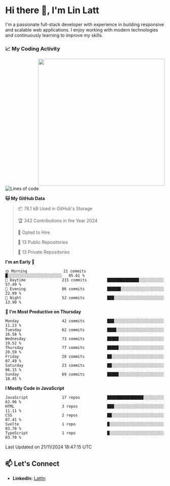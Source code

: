 # Hi there 👋, I'm Lin Latt

I'm a passionate full-stack developer with experience in building responsive and scalable web applications. I enjoy working with modern technologies and continuously learning to improve my skills.

### 📈 My Coding Activity 
<img src="https://github.com/user-attachments/assets/6cec4854-3eec-4600-9120-9be1d3cb2bfe"  width="400px" align="right">

<!--START_SECTION:waka-->
![Lines of code](https://img.shields.io/badge/From%20Hello%20World%20I%27ve%20Written-296.4%20thousand%20lines%20of%20code-blue)

**🐱 My GitHub Data** 

> 📦 78.1 kB Used in GitHub's Storage 
 > 
> 🏆 342 Contributions in the Year 2024
 > 
> 💼 Opted to Hire
 > 
> 📜 13 Public Repositories 
 > 
> 🔑 13 Private Repositories 
 > 
**I'm an Early 🐤** 

```text
🌞 Morning                21 commits          █░░░░░░░░░░░░░░░░░░░░░░░░   05.61 % 
🌆 Daytime                215 commits         ██████████████░░░░░░░░░░░   57.49 % 
🌃 Evening                86 commits          ██████░░░░░░░░░░░░░░░░░░░   22.99 % 
🌙 Night                  52 commits          ███░░░░░░░░░░░░░░░░░░░░░░   13.90 % 
```
📅 **I'm Most Productive on Thursday** 

```text
Monday                   42 commits          ███░░░░░░░░░░░░░░░░░░░░░░   11.23 % 
Tuesday                  62 commits          ████░░░░░░░░░░░░░░░░░░░░░   16.58 % 
Wednesday                73 commits          █████░░░░░░░░░░░░░░░░░░░░   19.52 % 
Thursday                 77 commits          █████░░░░░░░░░░░░░░░░░░░░   20.59 % 
Friday                   28 commits          ██░░░░░░░░░░░░░░░░░░░░░░░   07.49 % 
Saturday                 23 commits          ██░░░░░░░░░░░░░░░░░░░░░░░   06.15 % 
Sunday                   69 commits          █████░░░░░░░░░░░░░░░░░░░░   18.45 % 
```


**I Mostly Code in JavaScript** 

```text
JavaScript               17 repos            ████████████████░░░░░░░░░   62.96 % 
HTML                     3 repos             ███░░░░░░░░░░░░░░░░░░░░░░   11.11 % 
CSS                      2 repos             ██░░░░░░░░░░░░░░░░░░░░░░░   07.41 % 
Svelte                   1 repo              █░░░░░░░░░░░░░░░░░░░░░░░░   03.70 % 
TypeScript               1 repo              █░░░░░░░░░░░░░░░░░░░░░░░░   03.70 % 
```




 Last Updated on 21/11/2024 18:47:15 UTC
<!--END_SECTION:waka-->

## 📫 Let's Connect

- **LinkedIn:** [Lattln](https://linkedin.com/in/lin-latt)
<!-- - **Portfolio:** [Your Portfolio](https://yourportfolio.com) -->
